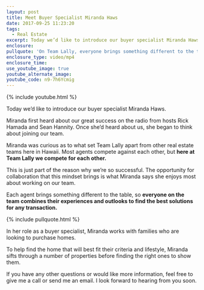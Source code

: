 ```yaml
---
layout: post
title: Meet Buyer Specialist Miranda Haws
date: 2017-09-25 11:23:20
tags:
  - Real Estate
excerpt: Today we’d like to introduce our buyer specialist Miranda Haws.
enclosure:
pullquote: 'On Team Lally, everyone brings something different to the table.'
enclosure_type: video/mp4
enclosure_time:
use_youtube_image: true
youtube_alternate_image:
youtube_code: n9-7h6Ycmig
---
```



{% include youtube.html %}

Today we’d like to introduce our buyer specialist Miranda Haws.

Miranda first heard about our great success on the radio from hosts Rick Hamada and Sean Hannity. Once she’d heard about us, she began to think about joining our team.

Miranda was curious as to what set Team Lally apart from other real estate teams here in Hawaii. Most agents compete against each other, but **here at Team Lally we compete for each other.**

This is just part of the reason why we’re so successful. The opportunity for collaboration that this mindset brings is what Miranda says she enjoys most about working on our team.

Each agent brings something different to the table, so **everyone on the team combines their experiences and outlooks to find the best solutions for any transaction.**

{% include pullquote.html %}

In her role as a buyer specialist, Miranda works with families who are looking to purchase homes.

To help find the home that will best fit their criteria and lifestyle, Miranda sifts through a number of properties before finding the right ones to show them.

If you have any other questions or would like more information, feel free to give me a call or send me an email. I look forward to hearing from you soon.